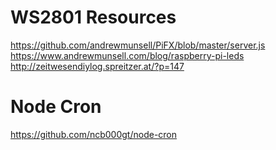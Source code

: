 WS2801 Resources
== 
https://github.com/andrewmunsell/PiFX/blob/master/server.js
https://www.andrewmunsell.com/blog/raspberry-pi-leds
http://zeitwesendiylog.spreitzer.at/?p=147

Node Cron
==
https://github.com/ncb000gt/node-cron
